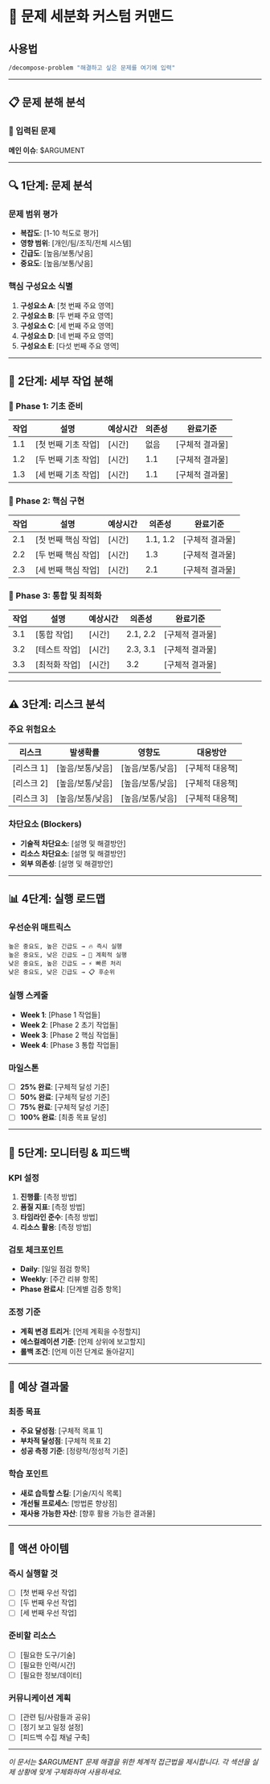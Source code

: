 # 🔧 문제 세분화 커스텀 커맨드

## 사용법
```bash
/decompose-problem "해결하고 싶은 문제를 여기에 입력"
```

---

## 📋 문제 분해 분석

### 🎯 입력된 문제
**메인 이슈**: $ARGUMENT

---

## 🔍 1단계: 문제 분석

### 문제 범위 평가
- **복잡도**: [1-10 척도로 평가]
- **영향 범위**: [개인/팀/조직/전체 시스템]
- **긴급도**: [높음/보통/낮음]
- **중요도**: [높음/보통/낮음]

### 핵심 구성요소 식별
1. **구성요소 A**: [첫 번째 주요 영역]
2. **구성요소 B**: [두 번째 주요 영역] 
3. **구성요소 C**: [세 번째 주요 영역]
4. **구성요소 D**: [네 번째 주요 영역]
5. **구성요소 E**: [다섯 번째 주요 영역]

---

## 🧩 2단계: 세부 작업 분해

### 📌 Phase 1: 기초 준비
| 작업 | 설명 | 예상시간 | 의존성 | 완료기준 |
|------|------|----------|--------|----------|
| 1.1 | [첫 번째 기초 작업] | [시간] | 없음 | [구체적 결과물] |
| 1.2 | [두 번째 기초 작업] | [시간] | 1.1 | [구체적 결과물] |
| 1.3 | [세 번째 기초 작업] | [시간] | 1.1 | [구체적 결과물] |

### 📌 Phase 2: 핵심 구현
| 작업 | 설명 | 예상시간 | 의존성 | 완료기준 |
|------|------|----------|--------|----------|
| 2.1 | [첫 번째 핵심 작업] | [시간] | 1.1, 1.2 | [구체적 결과물] |
| 2.2 | [두 번째 핵심 작업] | [시간] | 1.3 | [구체적 결과물] |
| 2.3 | [세 번째 핵심 작업] | [시간] | 2.1 | [구체적 결과물] |

### 📌 Phase 3: 통합 및 최적화
| 작업 | 설명 | 예상시간 | 의존성 | 완료기준 |
|------|------|----------|--------|----------|
| 3.1 | [통합 작업] | [시간] | 2.1, 2.2 | [구체적 결과물] |
| 3.2 | [테스트 작업] | [시간] | 2.3, 3.1 | [구체적 결과물] |
| 3.3 | [최적화 작업] | [시간] | 3.2 | [구체적 결과물] |

---

## ⚠️ 3단계: 리스크 분석

### 주요 위험요소
| 리스크 | 발생확률 | 영향도 | 대응방안 |
|--------|----------|--------|----------|
| [리스크 1] | [높음/보통/낮음] | [높음/보통/낮음] | [구체적 대응책] |
| [리스크 2] | [높음/보통/낮음] | [높음/보통/낮음] | [구체적 대응책] |
| [리스크 3] | [높음/보통/낮음] | [높음/보통/낮음] | [구체적 대응책] |

### 차단요소 (Blockers)
- **기술적 차단요소**: [설명 및 해결방안]
- **리소스 차단요소**: [설명 및 해결방안]  
- **외부 의존성**: [설명 및 해결방안]

---

## 📊 4단계: 실행 로드맵

### 우선순위 매트릭스
```
높은 중요도, 높은 긴급도 → 🔥 즉시 실행
높은 중요도, 낮은 긴급도 → 📅 계획적 실행  
낮은 중요도, 높은 긴급도 → ⚡ 빠른 처리
낮은 중요도, 낮은 긴급도 → 📋 후순위
```

### 실행 스케줄
- **Week 1**: [Phase 1 작업들]
- **Week 2**: [Phase 2 초기 작업들]  
- **Week 3**: [Phase 2 핵심 작업들]
- **Week 4**: [Phase 3 통합 작업들]

### 마일스톤
- [ ] **25% 완료**: [구체적 달성 기준]
- [ ] **50% 완료**: [구체적 달성 기준]
- [ ] **75% 완료**: [구체적 달성 기준]  
- [ ] **100% 완료**: [최종 목표 달성]

---

## 🔄 5단계: 모니터링 & 피드백

### KPI 설정
1. **진행률**: [측정 방법]
2. **품질 지표**: [측정 방법]
3. **타임라인 준수**: [측정 방법]
4. **리소스 활용**: [측정 방법]

### 검토 체크포인트
- **Daily**: [일일 점검 항목]
- **Weekly**: [주간 리뷰 항목]
- **Phase 완료시**: [단계별 검증 항목]

### 조정 기준
- **계획 변경 트리거**: [언제 계획을 수정할지]
- **에스컬레이션 기준**: [언제 상위에 보고할지]
- **롤백 조건**: [언제 이전 단계로 돌아갈지]

---

## 🎯 예상 결과물

### 최종 목표
- **주요 달성점**: [구체적 목표 1]
- **부차적 달성점**: [구체적 목표 2]  
- **성공 측정 기준**: [정량적/정성적 기준]

### 학습 포인트
- **새로 습득할 스킬**: [기술/지식 목록]
- **개선될 프로세스**: [방법론 향상점]
- **재사용 가능한 자산**: [향후 활용 가능한 결과물]

---

## 📝 액션 아이템

### 즉시 실행할 것
- [ ] [첫 번째 우선 작업]
- [ ] [두 번째 우선 작업]
- [ ] [세 번째 우선 작업]

### 준비할 리소스
- [ ] [필요한 도구/기술]
- [ ] [필요한 인력/시간]  
- [ ] [필요한 정보/데이터]

### 커뮤니케이션 계획
- [ ] [관련 팀/사람들과 공유]
- [ ] [정기 보고 일정 설정]
- [ ] [피드백 수집 채널 구축]

---

*이 문서는 $ARGUMENT 문제 해결을 위한 체계적 접근법을 제시합니다. 각 섹션을 실제 상황에 맞게 구체화하여 사용하세요.*